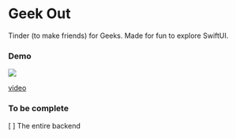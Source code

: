 # Geek Out

Tinder (to make friends) for Geeks. Made for fun to explore SwiftUI.

### Demo
![](demo/demo.gif)

[video](https://imgur.com/a/MylWB25)

### To be complete
[ ] The entire backend

